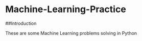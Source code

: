 # Machine-Learning-Practice
##Introduction

These are some Machine Learning problems solving in Python